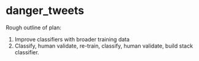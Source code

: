 # danger_tweets

Rough outline of plan:
 1. Improve classifiers with broader training data
 2. Classify, human validate, re-train, classify, human validate, build stack classifier.
